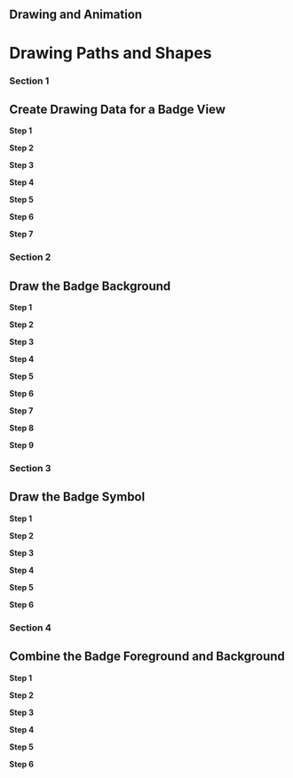 ## Drawing and Animation
# Drawing Paths and Shapes

### Section 1
## Create Drawing Data for a Badge View

**Step 1** <br>

**Step 2** <br>

**Step 3** <br>

**Step 4** <br>

**Step 5** <br>

**Step 6** <br>

**Step 7** <br>

### Section 2
## Draw the Badge Background

**Step 1** <br>

**Step 2** <br>

**Step 3** <br>

**Step 4** <br>

**Step 5** <br>

**Step 6** <br>

**Step 7** <br>

**Step 8** <br>

**Step 9** <br>

### Section 3
## Draw the Badge Symbol

**Step 1** <br>

**Step 2** <br>

**Step 3** <br>

**Step 4** <br>

**Step 5** <br>

**Step 6** <br>

### Section 4
## Combine the Badge Foreground and Background

**Step 1** <br>

**Step 2** <br>

**Step 3** <br>

**Step 4** <br>

**Step 5** <br>

**Step 6** <br>